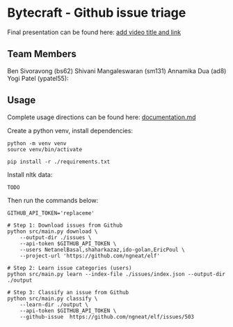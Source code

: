 # Bytecraft - Github issue triage
Final presentation can be found here: [add video title and link]() 

## Team Members
Ben Sivoravong (bs62) 
Shivani Mangaleswaran (sm131)
Annamika Dua (ad8)
Yogi Patel (ypatel55):

## Usage
Complete usage directions can be found here: [documentation.md](https://github.com/ad8illinois/ByteCraft/blob/master/documentation.md) 

Create a python venv, install dependencies:
```
python -m venv venv
source venv/bin/activate

pip install -r ./requirements.txt
```

Install nltk data:
```
TODO
```


Then run the commands below:
```
GITHUB_API_TOKEN='replaceme'

# Step 1: Download issues from Github
python src/main.py download \
    --output-dir ./issues \
    --api-token $GITHUB_API_TOKEN \
    --users NetanelBasal,shaharkazaz,ido-golan,EricPoul \
    --project-url 'https://github.com/ngneat/elf'

# Step 2: Learn issue categories (users)
python src/main.py learn --index-file ./issues/index.json --output-dir ./output

# Step 3: Classify an issue from Github
python src/main.py classify \
    --learn-dir ./output \
    --api-token $GITHUB_API_TOKEN \
    --github-issue  https://github.com/ngneat/elf/issues/503
```
